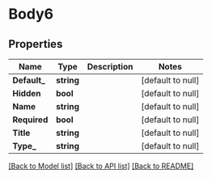 # Body6

## Properties
Name | Type | Description | Notes
------------ | ------------- | ------------- | -------------
**Default_** | **string** |  | [default to null]
**Hidden** | **bool** |  | [default to null]
**Name** | **string** |  | [default to null]
**Required** | **bool** |  | [default to null]
**Title** | **string** |  | [default to null]
**Type_** | **string** |  | [default to null]

[[Back to Model list]](../README.md#documentation-for-models) [[Back to API list]](../README.md#documentation-for-api-endpoints) [[Back to README]](../README.md)


